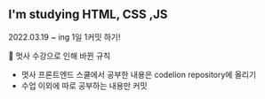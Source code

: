 ## I'm studying HTML, CSS ,JS
2022.03.19 ~ ing
1일 1커밋 하기!

📌 멋사 수강으로 인해 바뀐 규칙 
- 멋사 프론트엔드 스쿨에서 공부한 내용은 codelion repository에 올리기
- 수업 이외에 따로 공부하는 내용만 커밋
